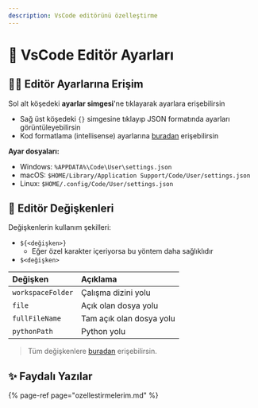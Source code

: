 ```yaml
---
description: VsCode editörünü özelleştirme
---
```


# 🔆 VsCode Editör Ayarları

## 👮‍♂️ Editör Ayarlarına Erişim

Sol alt köşedeki **ayarlar simgesi**'ne tıklayarak ayarlara erişebilirsin

* Sağ üst köşedeki `{}` simgesine tıklayıp JSON formatında ayarları görüntüleyebilirsin
* Kod formatlama \(intellisense\) ayarlarına [buradan](https://code.visualstudio.com/docs/editor/intellisense) erişebilirsin

**Ayar dosyaları:**

* Windows: `%APPDATA%\Code\User\settings.json`
* macOS: `$HOME/Library/Application Support/Code/User/settings.json`
* Linux: `$HOME/.config/Code/User/settings.json`

## 💎 Editör Değişkenleri

Değişkenlerin kullanım şekilleri:

* `${<değişken>}`
  * Eğer özel karakter içeriyorsa bu yöntem daha sağlıklıdır
* `$<değişken>`

| Değişken | Açıklama |
| :--- | :--- |
| `workspaceFolder` | Çalışma dizini yolu |
| `file` | Açık olan dosya yolu |
| `fullFileName` | Tam açık olan dosya yolu |
| `pythonPath` | Python yolu |

> Tüm değişkenlere [buradan](https://code.visualstudio.com/docs/editor/variables-reference) erişebilirsin.

## ✨ Faydalı Yazılar

{% page-ref page="ozellestirmelerim.md" %}


